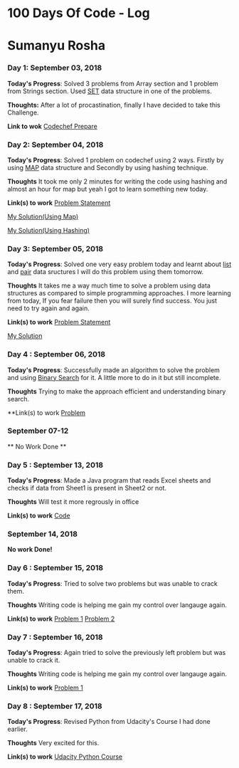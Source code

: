 # 100 Days Of Code - Log
# Sumanyu Rosha
### Day 1: September 03, 2018 

**Today's Progress**: Solved 3 problems from Array section and 1 problem from Strings section. Used [SET](http://www.cplusplus.com/reference/set/set/) data structure in one of the problems.

**Thoughts:** After a lot of procastination, finally I have decided to take this Challenge.

**Link to wok**
[Codechef Prepare](https://www.codechef.com/certification/prepare#foundation) 


### Day 2: September 04, 2018

**Today's Progress**: Solved 1 problem on codechef using 2 ways. Firstly by using [MAP](http://www.cplusplus.com/reference/map/map/) data structure and Secondly by using hashing technique.

**Thoughts** It took me only 2 minutes for writing the code using hashing and almost an hour for map but yeah I got to learn something new today.

**Link(s) to work**
 [Problem Statement](https://www.codechef.com/problems/LAPIN) 
 
 [My Solution(Using Map)](https://www.codechef.com/viewsolution/19954755) 
 
 [My Solution(Using Hashing)](https://www.codechef.com/viewsolution/19954706)


### Day 3: September 05, 2018

**Today's Progress**: Solved one very easy problem today and learnt about [list](http://www.cplusplus.com/reference/list/list/) and [pair](http://www.cplusplus.com/reference/utility/pair/) data sructures
I will do this problem using them tomorrow. 

**Thoughts** It takes me a way much time to solve a problem using data structures as compared to simple programming approaches. I more learning from today, If you fear failure then you will surely find success. You just need to try again and again.

**Link(s) to work**
 [Problem Statement](https://www.codechef.com/problems/SPELLBOB) 

 [My Solution](https://www.codechef.com/viewsolution/19963409)


### Day 4 : September 06, 2018

**Today's Progress**: Successfully made an algorithm to solve the problem and using [Binary Search](http://www.cplusplus.com/reference/algorithm/binary_search/) for it. A little more to do in it but still incomplete.

**Thoughts** Trying to make the approach efficient and understanding binary search.

**Link(s) to work
[Problem](https://www.codechef.com/AUG18B/problems/SHKNUM)

### September 07-12 ###
** No Work Done **

### Day 5 : September 13, 2018 
**Today's Progress**: Made a Java program that reads Excel sheets and checks if data from Sheet1 is present in Sheet2 or not.

**Thoughts** Will test it more regrously in office

**Link(s) to work** [Code](https://github.com/sumanyurosha/EclipseWorkspace/tree/master/Utilities)
### September 14, 2018 
**No work Done!**

### Day 6 : September 15, 2018 
**Today's Progress**: Tried to solve two problems but was unable to crack them.

**Thoughts** Writing code is helping me gain my control over langauge again.

**Link(s) to work**
[Problem 1](https://www.codechef.com/SEPT18B/problems/XORIER)
[Problem 2](https://www.codechef.com/SEPT18B/problems/BSHUFFLE)

### Day 7 : September 16, 2018 
**Today's Progress**: Again tried to solve the previously left problem but was unable to crack it.

**Thoughts** Writing code is helping me gain my control over langauge again.

**Link(s) to work**
[Problem 1](https://www.codechef.com/SEPT18B/problems/BSHUFFLE)

### Day 8 : September 17, 2018 
**Today's Progress**: Revised Python from Udacity's Course I had done earlier.

**Thoughts** Very excited for this.

**Link(s) to work** [Udacity Python Course](https://classroom.udacity.com/courses/ud036)


